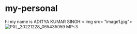 # my-personal
 hi  my name is ADITYA KUMAR SINGH
< img src= "image1.jpg">
![PXL_20221228_065435059 MP~3](https://github.com/ADITYAKUMARSINGH16/my-personal/assets/74896018/b9d87bfd-8ffe-4560-bb2e-5f99df44b9bd)
